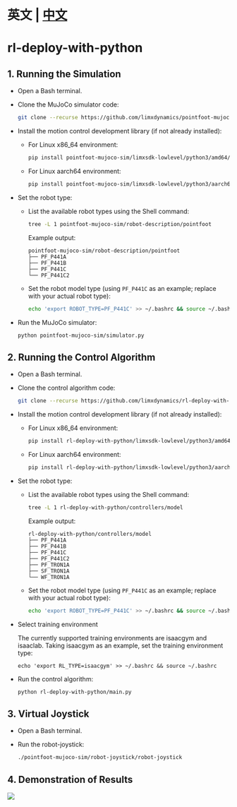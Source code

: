 # 英文 | [中文](README_cn.md)
# rl-deploy-with-python

## 1. Running the Simulation

- Open a Bash terminal.

- Clone the MuJoCo simulator code:

  ```bash
  git clone --recurse https://github.com/limxdynamics/pointfoot-mujoco-sim.git
  ```

- Install the motion control development library (if not already installed):

  - For Linux x86_64 environment:

    ```bash
    pip install pointfoot-mujoco-sim/limxsdk-lowlevel/python3/amd64/limxsdk-*-py3-none-any.whl
    ```

  - For Linux aarch64 environment:

    ```bash
    pip install pointfoot-mujoco-sim/limxsdk-lowlevel/python3/aarch64/limxsdk-*-py3-none-any.whl
    ```

- Set the robot type:

  - List the available robot types using the Shell command:

    ```bash
    tree -L 1 pointfoot-mujoco-sim/robot-description/pointfoot
    ```

    Example output:

    ```plaintext
    pointfoot-mujoco-sim/robot-description/pointfoot
    ├── PF_P441A
    ├── PF_P441B
    ├── PF_P441C
    └── PF_P441C2
    ```

  - Set the robot model type (using `PF_P441C` as an example; replace with your actual robot type):

    ```bash
    echo 'export ROBOT_TYPE=PF_P441C' >> ~/.bashrc && source ~/.bashrc
    ```

- Run the MuJoCo simulator:

  ```bash
  python pointfoot-mujoco-sim/simulator.py
  ```

## 2. Running the Control Algorithm

- Open a Bash terminal.

- Clone the control algorithm code:

  ```bash
  git clone --recurse https://github.com/limxdynamics/rl-deploy-with-python.git
  ```

- Install the motion control development library (if not already installed):

  - For Linux x86_64 environment:

    ```bash
    pip install rl-deploy-with-python/limxsdk-lowlevel/python3/amd64/limxsdk-*-py3-none-any.whl
    ```

  - For Linux aarch64 environment:

    ```bash
    pip install rl-deploy-with-python/limxsdk-lowlevel/python3/aarch64/limxsdk-*-py3-none-any.whl
    ```

- Set the robot type:

  - List the available robot types using the Shell command:

    ```bash
    tree -L 1 rl-deploy-with-python/controllers/model
    ```

    Example output:

    ```plaintext
    rl-deploy-with-python/controllers/model
    ├── PF_P441A
    ├── PF_P441B
    ├── PF_P441C
    ├── PF_P441C2
    ├── PF_TRON1A
    ├── SF_TRON1A
    └── WF_TRON1A
    ```

  - Set the robot model type (using `PF_P441C` as an example; replace with your actual robot type):

    ```bash
    echo 'export ROBOT_TYPE=PF_P441C' >> ~/.bashrc && source ~/.bashrc
    ```

- Select training environment
  
  The currently supported training environments are isaacgym and isaaclab. Taking isaacgym as an example, set the training environment type:
  
  ```
  echo 'export RL_TYPE=isaacgym' >> ~/.bashrc && source ~/.bashrc
  ```
  
- Run the control algorithm:

  ```bash
  python rl-deploy-with-python/main.py
  ```

## 3. Virtual Joystick

- Open a Bash terminal.

- Run the robot-joystick:

  ```bash
  ./pointfoot-mujoco-sim/robot-joystick/robot-joystick
  ```

## 4. Demonstration of Results

![](doc/simulator.gif)
